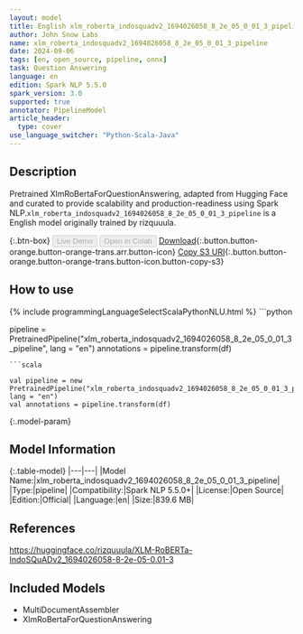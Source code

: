 ```yaml
---
layout: model
title: English xlm_roberta_indosquadv2_1694026058_8_2e_05_0_01_3_pipeline pipeline XlmRoBertaForQuestionAnswering from rizquuula
author: John Snow Labs
name: xlm_roberta_indosquadv2_1694026058_8_2e_05_0_01_3_pipeline
date: 2024-09-06
tags: [en, open_source, pipeline, onnx]
task: Question Answering
language: en
edition: Spark NLP 5.5.0
spark_version: 3.0
supported: true
annotator: PipelineModel
article_header:
  type: cover
use_language_switcher: "Python-Scala-Java"
---
```


## Description

Pretrained XlmRoBertaForQuestionAnswering, adapted from Hugging Face and curated to provide scalability and production-readiness using Spark NLP.`xlm_roberta_indosquadv2_1694026058_8_2e_05_0_01_3_pipeline` is a English model originally trained by rizquuula.

{:.btn-box}
<button class="button button-orange" disabled>Live Demo</button>
<button class="button button-orange" disabled>Open in Colab</button>
[Download](https://s3.amazonaws.com/auxdata.johnsnowlabs.com/public/models/xlm_roberta_indosquadv2_1694026058_8_2e_05_0_01_3_pipeline_en_5.5.0_3.0_1725598393978.zip){:.button.button-orange.button-orange-trans.arr.button-icon}
[Copy S3 URI](s3://auxdata.johnsnowlabs.com/public/models/xlm_roberta_indosquadv2_1694026058_8_2e_05_0_01_3_pipeline_en_5.5.0_3.0_1725598393978.zip){:.button.button-orange.button-orange-trans.button-icon.button-copy-s3}

## How to use



<div class="tabs-box" markdown="1">
{% include programmingLanguageSelectScalaPythonNLU.html %}
```python

pipeline = PretrainedPipeline("xlm_roberta_indosquadv2_1694026058_8_2e_05_0_01_3_pipeline", lang = "en")
annotations =  pipeline.transform(df)   

```
```scala

val pipeline = new PretrainedPipeline("xlm_roberta_indosquadv2_1694026058_8_2e_05_0_01_3_pipeline", lang = "en")
val annotations = pipeline.transform(df)

```
</div>

{:.model-param}
## Model Information

{:.table-model}
|---|---|
|Model Name:|xlm_roberta_indosquadv2_1694026058_8_2e_05_0_01_3_pipeline|
|Type:|pipeline|
|Compatibility:|Spark NLP 5.5.0+|
|License:|Open Source|
|Edition:|Official|
|Language:|en|
|Size:|839.6 MB|

## References

https://huggingface.co/rizquuula/XLM-RoBERTa-IndoSQuADv2_1694026058-8-2e-05-0.01-3

## Included Models

- MultiDocumentAssembler
- XlmRoBertaForQuestionAnswering
